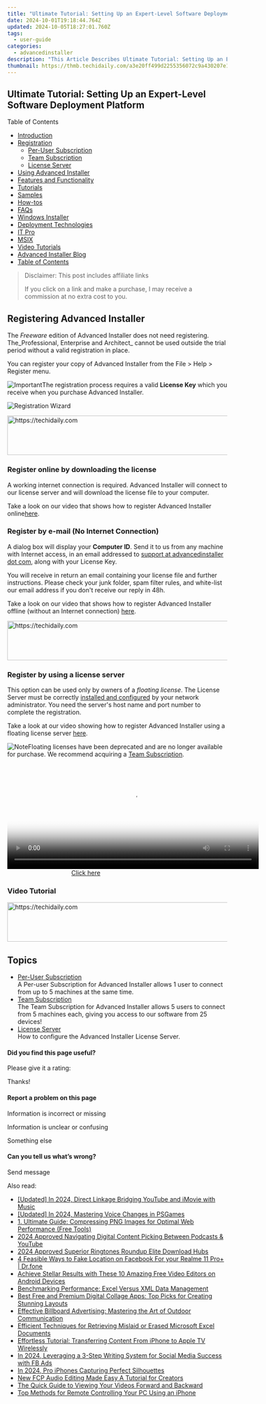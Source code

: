 ```yaml
---
title: "Ultimate Tutorial: Setting Up an Expert-Level Software Deployment Platform"
date: 2024-10-01T19:18:44.764Z
updated: 2024-10-05T18:27:01.760Z
tags:
  - user-guide
categories:
  - advancedinstaller
description: "This Article Describes Ultimate Tutorial: Setting Up an Expert-Level Software Deployment Platform"
thumbnail: https://thmb.techidaily.com/a3e20ff499d2255356072c9a430207e141738c946eb7be64c4d7f5c5a7b7d178.jpg
---
```


## Ultimate Tutorial: Setting Up an Expert-Level Software Deployment Platform

Table of Contents

* [Introduction](https://tools.techidaily.com/advancedinstaller/products/)
* [Registration](https://tools.techidaily.com/advancedinstaller/products/)  
   * [Per-User Subscription](https://tools.techidaily.com/advancedinstaller/products/)  
   * [Team Subscription](https://tools.techidaily.com/advancedinstaller/products/)  
   * [License Server](https://tools.techidaily.com/advancedinstaller/products/)
* [Using Advanced Installer](https://tools.techidaily.com/advancedinstaller/products/)
* [Features and Functionality](https://tools.techidaily.com/advancedinstaller/products/)
* [Tutorials](https://tools.techidaily.com/advancedinstaller/products/)
* [Samples](https://tools.techidaily.com/advancedinstaller/products/)
* [How-tos](https://tools.techidaily.com/advancedinstaller/products/)
* [FAQs](https://tools.techidaily.com/advancedinstaller/products/)
* [Windows Installer](https://tools.techidaily.com/advancedinstaller/products/)
* [Deployment Technologies](https://tools.techidaily.com/advancedinstaller/products/)
* [IT Pro](https://tools.techidaily.com/advancedinstaller/products/)
* [MSIX](https://tools.techidaily.com/advancedinstaller/products/)
* [Video Tutorials](https://tools.techidaily.com/advancedinstaller/products/)
* [Advanced Installer Blog](https://tools.techidaily.com/advancedinstaller/products/)
* [Table of Contents](https://tools.techidaily.com/advancedinstaller/products/)

>  Disclaimer: This post includes affiliate links
>
>  If you click on a link and make a purchase, I may receive a commission at no extra cost to you.
>

## Registering Advanced Installer

 The _Freeware_ edition of Advanced Installer does not need registering. The_Professional, Enterprise and Architect_ cannot be used outside the trial period without a valid registration in place.

You can register your copy of Advanced Installer from the File > Help > Register menu.

![Important](https://cdn.advancedinstaller.com/svg/common/IconMessageInfo.svg)The registration process requires a valid **License Key** which you receive when you purchase Advanced Installer.

![Registration Wizard](https://cdn.advancedinstaller.com/img/dialog/registration-wizard.png "Registration Wizard")  

<!-- affiliate ads begin -->
<a href="https://ephamedtechinc.pxf.io/c/5597632/2137215/26400" target="_top" id="2137215">
  <img src="//a.impactradius-go.com/display-ad/26400-2137215" border="0" alt="https://techidaily.com" width="728" height="90"/>
</a>
<img height="0" width="0" src="https://ephamedtechinc.pxf.io/i/5597632/2137215/26400" style="position:absolute;visibility:hidden;" border="0" />
<!-- affiliate ads end -->

### Register online by downloading the license

A working internet connection is required. Advanced Installer will connect to our license server and will download the license file to your computer.

Take a look on our video that shows how to register Advanced Installer online[here](https://www.youtube.com/watch?v=NK4QWA8DyMU "Register Advanced Installer online").

### Register by e-mail (No Internet Connection)

A dialog box will display your **Computer ID**. Send it to us from any machine with Internet access, in an email addressed to [support at advancedinstaller dot com](https://tools.techidaily.com/advancedinstaller/products/), along with your License Key.

You will receive in return an email containing your license file and further instructions. Please check your junk folder, spam filter rules, and white-list our email address if you don't receive our reply in 48h.

Take a look on our video that shows how to register Advanced Installer offline (without an Internet connection) [here](https://www.youtube.com/watch?v=KUyVodUswX0 "Register Advanced Installer offline").

<!-- affiliate ads begin -->
<a href="https://imp.i357552.net/c/5597632/1013424/11832" target="_top" id="1013424">
  <img src="//a.impactradius-go.com/display-ad/11832-1013424" border="0" alt="https://techidaily.com" width="728" height="90"/>
</a>
<img height="0" width="0" src="https://imp.i357552.net/i/5597632/1013424/11832" style="position:absolute;visibility:hidden;" border="0" />
<!-- affiliate ads end -->

### Register by using a license server

This option can be used only by owners of a _floating license_. The License Server must be correctly [installed and configured](https://tools.techidaily.com/advancedinstaller/products/) by your network administrator. You need the server's host name and port number to complete the registration.

Take a look at our video showing how to register Advanced Installer using a floating license server [here](https://www.youtube.com/watch?v=KMtoxi6u8qY "Register Advanced Installer using a floating license server").

![Note](https://cdn.advancedinstaller.com/svg/common/IconMessageNote.svg)Floating licenses have been deprecated and are no longer available for purchase. We recommend acquiring a [Team Subscription](https://tools.techidaily.com/advancedinstaller/products/).

<!-- affiliate ads begin -->
<span id="1983539">
					<video width="576" height="240" style="cursor:pointer"
           poster="//a.impactradius-go.com/display-clicktoplayimage/1983539.png"
           onclick="if(!this.playClicked){this.play();this.setAttribute('controls',true);this.playClicked=true;}">
	   <source src="//a.impactradius-go.com/display-ad/22993-1983539">
	   <img src="//a.impactradius-go.com/display-clicktoplayimage/1983539.png" style="border: none; height: 100%; width: 100%; object-fit: contain">
	</video>
	<div style="width:360px;text-align:center"><a href="javascript:window.open(decodeURIComponent('https%3A%2F%2Fhomestyler.sjv.io%2Fc%2F5597632%2F1983539%2F22993'), '_blank');void(0);">Click here</a></div>
</span>
<img height="0" width="0" src="https://imp.pxf.io/i/5597632/1983539/22993" style="position:absolute;visibility:hidden;" border="0" />
<!-- affiliate ads end -->

### Video Tutorial

<!-- affiliate ads begin -->
<a href="https://unicoeye.pxf.io/c/5597632/2134244/18498" target="_top" id="2134244">
  <img src="//a.impactradius-go.com/display-ad/18498-2134244" border="0" alt="https://techidaily.com" width="728" height="90"/>
</a>
<img height="0" width="0" src="https://unicoeye.pxf.io/i/5597632/2134244/18498" style="position:absolute;visibility:hidden;" border="0" />
<!-- affiliate ads end -->

## Topics

* [Per-User Subscription](https://tools.techidaily.com/advancedinstaller/products/)  
A Per-user Subscription for Advanced Installer allows 1 user to connect from up to 5 machines at the same time.
* [Team Subscription](https://tools.techidaily.com/advancedinstaller/products/)  
The Team Subscription for Advanced Installer allows 5 users to connect from 5 machines each, giving you access to our software from 25 devices!
* [License Server](https://tools.techidaily.com/advancedinstaller/products/)  
How to configure the Advanced Installer License Server.

#### Did you find this page useful?

Please give it a rating:

 Thanks!

#### Report a problem on this page

Information is incorrect or missing

Information is unclear or confusing

Something else

#### Can you tell us what’s wrong?

Send message

<ins class="adsbygoogle"
     style="display:block"
     data-ad-format="autorelaxed"
     data-ad-client="ca-pub-7571918770474297"
     data-ad-slot="1223367746"></ins>

<ins class="adsbygoogle"
     style="display:block"
     data-ad-client="ca-pub-7571918770474297"
     data-ad-slot="8358498916"
     data-ad-format="auto"
     data-full-width-responsive="true"></ins>

<span class="atpl-alsoreadstyle">Also read:</span>
<div><ul>
<li><a href="https://youtube-data.techidaily.com/ed-in-2024-direct-linkage-bridging-youtube-and-imovie-with-music/"><u>[Updated] In 2024, Direct Linkage Bridging YouTube and iMovie with Music</u></a></li>
<li><a href="https://fox-info.techidaily.com/updated-in-2024-mastering-voice-changes-in-psgames/"><u>[Updated] In 2024, Mastering Voice Changes in PSGames</u></a></li>
<li><a href="https://fox-making.techidaily.com/1-ultimate-guide-compressing-png-images-for-optimal-web-performance-free-tools/"><u>1. Ultimate Guide: Compressing PNG Images for Optimal Web Performance (Free Tools)</u></a></li>
<li><a href="https://extra-guidance.techidaily.com/2024-approved-navigating-digital-content-picking-between-podcasts-and-youtube/"><u>2024 Approved Navigating Digital Content Picking Between Podcasts & YouTube</u></a></li>
<li><a href="https://some-tips.techidaily.com/2024-approved-superior-ringtones-roundup-elite-download-hubs/"><u>2024 Approved Superior Ringtones Roundup Elite Download Hubs</u></a></li>
<li><a href="https://location-social.techidaily.com/4-feasible-ways-to-fake-location-on-facebook-for-your-realme-11-proplus-drfone-by-drfone-virtual-android/"><u>4 Feasible Ways to Fake Location on Facebook For your Realme 11 Pro+ | Dr.fone</u></a></li>
<li><a href="https://fox-making.techidaily.com/achieve-stellar-results-with-these-10-amazing-free-video-editors-on-android-devices/"><u>Achieve Stellar Results with These 10 Amazing Free Video Editors on Android Devices</u></a></li>
<li><a href="https://fox-making.techidaily.com/benchmarking-performance-excel-versus-xml-data-management/"><u>Benchmarking Performance: Excel Versus XML Data Management</u></a></li>
<li><a href="https://fox-making.techidaily.com/best-free-and-premium-digital-collage-apps-top-picks-for-creating-stunning-layouts/"><u>Best Free and Premium Digital Collage Apps: Top Picks for Creating Stunning Layouts</u></a></li>
<li><a href="https://fox-making.techidaily.com/effective-billboard-advertising-mastering-the-art-of-outdoor-communication/"><u>Effective Billboard Advertising: Mastering the Art of Outdoor Communication</u></a></li>
<li><a href="https://discover-fantastic.techidaily.com/efficient-techniques-for-retrieving-mislaid-or-erased-microsoft-excel-documents/"><u>Efficient Techniques for Retrieving Mislaid or Erased Microsoft Excel Documents</u></a></li>
<li><a href="https://fox-making.techidaily.com/effortless-tutorial-transferring-content-from-iphone-to-apple-tv-wirelessly/"><u>Effortless Tutorial: Transferring Content From iPhone to Apple TV Wirelessly</u></a></li>
<li><a href="https://facebook-video-content.techidaily.com/in-2024-leveraging-a-3-step-writing-system-for-social-media-success-with-fb-ads/"><u>In 2024, Leveraging a 3-Step Writing System for Social Media Success with FB Ads</u></a></li>
<li><a href="https://extra-skills.techidaily.com/in-2024-pro-iphones-capturing-perfect-silhouettes/"><u>In 2024, Pro iPhones Capturing Perfect Silhouettes</u></a></li>
<li><a href="https://video-ai-editor.techidaily.com/new-fcp-audio-editing-made-easy-a-tutorial-for-creators/"><u>New FCP Audio Editing Made Easy A Tutorial for Creators</u></a></li>
<li><a href="https://fox-making.techidaily.com/the-quick-guide-to-viewing-your-videos-forward-and-backward/"><u>The Quick Guide to Viewing Your Videos Forward and Backward</u></a></li>
<li><a href="https://fox-making.techidaily.com/top-methods-for-remote-controlling-your-pc-using-an-iphone/"><u>Top Methods for Remote Controlling Your PC Using an iPhone</u></a></li>
</ul></div>

